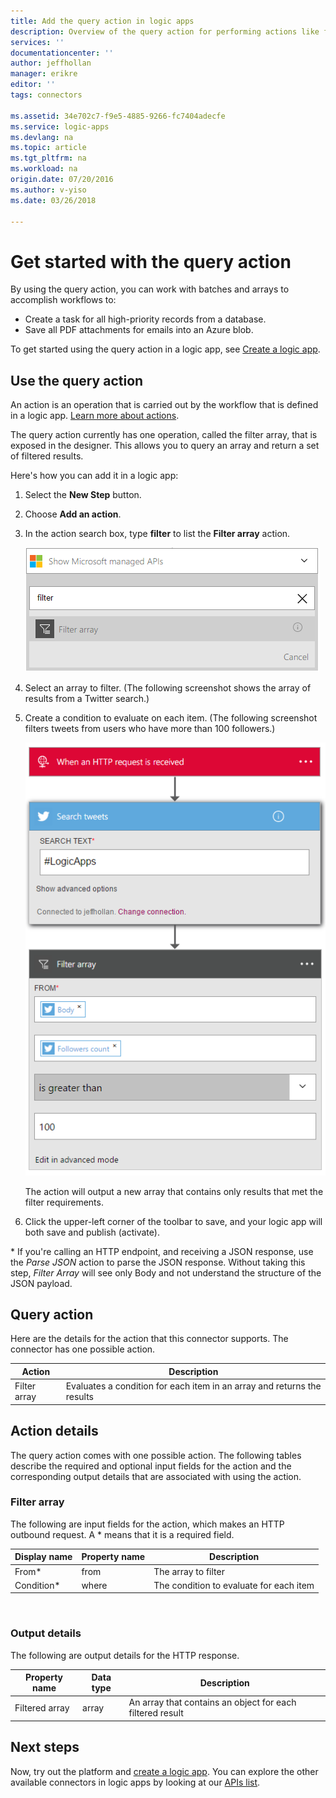 ```yaml
---
title: Add the query action in logic apps
description: Overview of the query action for performing actions like filter array.
services: ''
documentationcenter: ''
author: jeffhollan
manager: erikre
editor: ''
tags: connectors

ms.assetid: 34e702c7-f9e5-4885-9266-fc7404adecfe
ms.service: logic-apps
ms.devlang: na
ms.topic: article
ms.tgt_pltfrm: na
ms.workload: na
origin.date: 07/20/2016
ms.author: v-yiso
ms.date: 03/26/2018

---
```

# Get started with the query action
By using the query action, you can work with batches and arrays to accomplish workflows to:

* Create a task for all high-priority records from a database.
* Save all PDF attachments for emails into an Azure blob.

To get started using the query action in a logic app, see [Create a logic app](../logic-apps/quickstart-create-first-logic-app-workflow.md).

## Use the query action
An action is an operation that is carried out by the workflow that is defined in a logic app. [Learn more about actions](connectors-overview.md).  

The query action currently has one operation, called the filter array, that is exposed in the designer. This allows you to query an array and return a set of filtered results.

Here's how you can add it in a logic app:

1. Select the **New Step** button.
2. Choose **Add an action**.
3. In the action search box, type **filter** to list the **Filter array** action.
   
    ![Select the query action](./media/connectors-native-query/using-action-1.png)
4. Select an array to filter. (The following screenshot shows the array of results from a Twitter search.)
5. Create a condition to evaluate on each item. (The following screenshot filters tweets from users who have more than 100 followers.)
   
    ![Complete the query action](./media/connectors-native-query/using-action-2.png)
   
    The action will output a new array that contains only results that met the filter requirements.
6. Click the upper-left corner of the toolbar to save, and your logic app will both save and publish (activate).

\* If you're calling an HTTP endpoint, and receiving a JSON response, use the _Parse JSON_ action to parse the JSON response. Without taking this step, _Filter Array_ will see only Body and not understand the structure of the JSON payload.

## Query action
Here are the details for the action that this connector supports. The connector has one possible action.

| Action | Description |
| --- | --- |
| Filter array |Evaluates a condition for each item in an array and returns the results |

## Action details
The query action comes with one possible action. The following tables describe the required and optional input fields for the action and the corresponding output details that are associated with using the action.

### Filter array
The following are input fields for the action, which makes an HTTP outbound request.
A * means that it is a required field.

| Display name | Property name | Description |
| --- | --- | --- |
| From* |from |The array to filter |
| Condition* |where |The condition to evaluate for each item |

<br>

### Output details
The following are output details for the HTTP response.

| Property name | Data type | Description |
| --- | --- | --- |
| Filtered array |array |An array that contains an object for each filtered result |

## Next steps
Now, try out the platform and [create a logic app](../logic-apps/quickstart-create-first-logic-app-workflow.md). You can explore the other available connectors in logic apps by looking at our [APIs list](apis-list.md).

